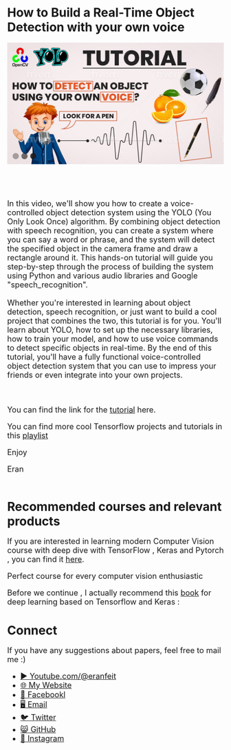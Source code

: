 # How to Build a Real-Time Object Detection with your own voice

<p align="center">
  <img width="800" src="How-to-detect-object-using-voice-yolo-tutorial.jpg" "image">
</p>

##
<br/><br/> 

<font size= "4" >
In this video, we'll show you how to create a voice-controlled object detection system using the YOLO (You Only Look Once) algorithm. By combining object detection with speech recognition, you can create a system where you can say a word or phrase, and the system will detect the specified object in the camera frame and draw a rectangle around it. This hands-on tutorial will guide you step-by-step through the process of building the system using Python and various audio libraries and Google "speech_recognition".
<br/><br/> 
Whether you're interested in learning about object detection, speech recognition, or just want to build a cool project that combines the two, this tutorial is for you. You'll learn about YOLO, how to set up the necessary libraries, how to train your model, and how to use voice commands to detect specific objects in real-time. By the end of this tutorial, you'll have a fully functional voice-controlled object detection system that you can use to impress your friends or even integrate into your own projects.

<br/><br/> 
You can find the link for the [tutorial](https://youtu.be/fd1msoIpM5Q) here. 

You can find more cool Tensorflow projects and tutorials in this [playlist](https://www.youtube.com/watch?v=fd1msoIpM5Q&list=PLdkryDe59y4bxVvpexwR6PMTHH6_vFXjA)

Enjoy

Eran
<br/><br/> 

</font>

# Recommended courses and relevant products 
<font size= "4" >

If you are interested in learning modern Computer Vision course with deep dive with TensorFlow , Keras and Pytorch , you can find it [here](http://bit.ly/3HeDy1V).

Perfect course for every computer vision enthusiastic

Before we continue , I actually recommend this [book](https://amzn.to/3STWZ2N) for deep learning based on Tensorflow and Keras : 



</font>

# Connect

<font size= "4" >
If you have any suggestions about papers, feel free to mail me :)

- [▶️ Youtube.com/@eranfeit](youtube.com/@eranfeit?sub_confirmation=1)
- [🌐 My Website](https://eranfeit.net)
- [🐙 Facebookl](https://www.facebook.com/groups/3080601358933585)
- [🖥️ Email](mailto:feitgemel@gmail.com)
- [🐦 Twitter](https://twitter.com/eran_feit )
- [😸 GitHub](https://github.com/feitgemel)
- [📸 Instagram](https://www.instagram.com/eran_feit/)
</font>

